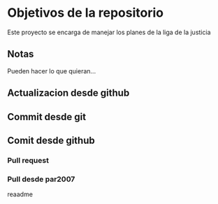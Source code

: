 # Objetivos de la repositorio

Este proyecto se encarga de manejar los planes de la liga de la justicia


## Notas
Pueden hacer lo que quieran...


## Actualizacion desde github

## Commit desde git

## Comit desde github

### Pull request

### Pull desde par2007

reaadme
